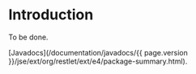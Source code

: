 # Introduction

To be done.

[Javadocs](/documentation/javadocs/{{ page.version }}/jse/ext/org/restlet/ext/e4/package-summary.html).
